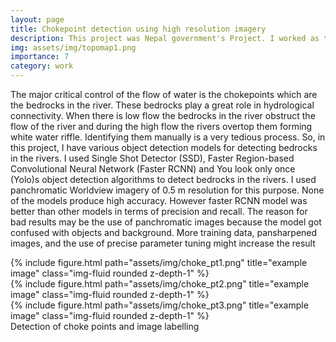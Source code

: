 ```yaml
---
layout: page
title: Chokepoint detection using high resolution imagery
description: This project was Nepal government's Project. I worked as technical lead in a group who did all the complete database updating, map making along with field verification. 
img: assets/img/topomap1.png
importance: 7
category: work
---
```


The major critical control of the flow of water is the chokepoints which are the bedrocks in the river. These
bedrocks play a great role in hydrological connectivity. When there is low flow the bedrocks in the river
obstruct the flow of the river and during the high flow the rivers overtop them forming white water riffle.
Identifying them manually is a very tedious process. So, in this project, I have various object detection
models for detecting bedrocks in the rivers. I used Single Shot Detector (SSD), Faster Region-based
Convolutional Neural Network (Faster RCNN) and You look only once (Yolo)s object detection algorithms
to detect bedrocks in the rivers. I used panchromatic Worldview imagery of 0.5 m resolution for this
purpose. None of the models produce high accuracy. However faster RCNN model was better than other
models in terms of precision and recall. The reason for bad results may be the use of panchromatic images
because the model got confused with objects and background. More training data, pansharpened images,
and the use of precise parameter tuning might increase the result

<div class="row">
    <div class="col-sm mt-3 mt-md-0">
        {% include figure.html path="assets/img/choke_pt1.png" title="example image" class="img-fluid rounded z-depth-1" %}
    </div>
    <div class="col-sm mt-3 mt-md-0">
        {% include figure.html path="assets/img/choke_pt2.png" title="example image" class="img-fluid rounded z-depth-1" %}
    </div>
    <div class="col-sm mt-3 mt-md-0">
        {% include figure.html path="assets/img/choke_pt3.png" title="example image" class="img-fluid rounded z-depth-1" %}
    </div>
</div>
<div class="caption">
    Detection of choke points and image labelling
</div>




